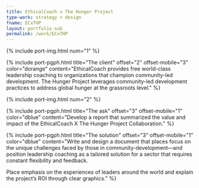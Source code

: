 ```yaml
---
title: EthicalCoach x The Hunger Project
type-work: strategy + design
fname: ECxTHP
layout: portfolio-sub
permalink: /work/ECxTHP
---
```


{% include port-img.html num="1" %}

{% include port-pgph.html title="The client" offset="2" offset-mobile="3" color="dorange" content="EthicalCoach provides free world-class leadership coaching to organizations that champion community-led development. The Hunger Project leverages community-led development practices to address global hunger at the grassroots level." %}

{% include port-img.html num="2" %}

{% include port-pgph.html title="The ask" offset="3" offset-mobile="1" color="dblue" content="Develop a report that summarized the value and impact of the EthicalCoach X The Hunger Project Collaboration." %}

{% include port-pgph.html title="The solution" offset="3" offset-mobile="1" color="dblue" content="Write and design a document that places focus on the unique challenges faced by those in community-development—and position leadership coaching as a tailored solution for a sector that requires constant flexibility and feedback.

Place emphasis on the experiences of leaders around the world and explain the project’s ROI through clear graphics." %}
